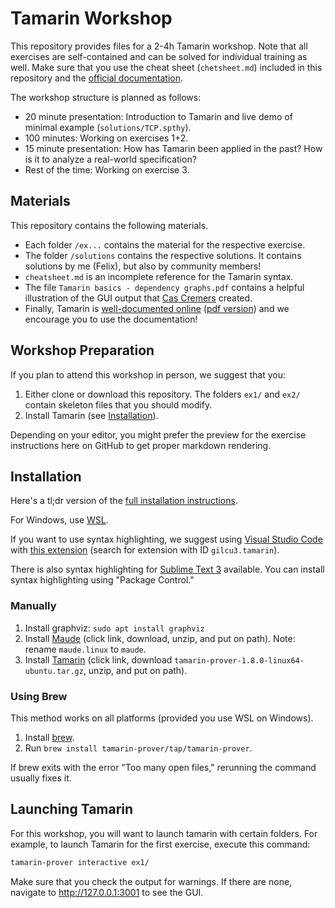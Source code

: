 # Tamarin Workshop

This repository provides files for a 2-4h Tamarin workshop.
Note that all exercises are self-contained and can be solved for individual training as well.
Make sure that you use the cheat sheet (`chetsheet.md`) included in this repository and the [official documentation](https://tamarin-prover.github.io/manual/master/book/001_introduction.html).

The workshop structure is planned as follows:

- 20 minute presentation: Introduction to Tamarin and live demo of minimal example (`solutions/TCP.spthy`).
- 100 minutes: Working on exercises 1+2.
- 15 minute presentation: How has Tamarin been applied in the past?
How is it to analyze a real-world specification?
- Rest of the time: Working on exercise 3.

## Materials

This repository contains the following materials.

- Each folder `/ex...` contains the material for the respective exercise.
- The folder `/solutions` contains the respective solutions.
It contains solutions by me (Felix), but also by community members!
- `cheatsheet.md` is an incomplete reference for the Tamarin syntax.
- The file `Tamarin basics - dependency graphs.pdf` contains a helpful illustration of the GUI output that [Cas Cremers](https://cispa.de/en/people/cas.cremers) created.
- Finally, Tamarin is [well-documented online](https://tamarin-prover.github.io/manual/master/book/001_introduction.html) ([pdf version](https://tamarin-prover.github.io/manual/master/tex/tamarin-manual.pdf)) and we encourage you to use the documentation!

## Workshop Preparation

If you plan to attend this workshop in person, we suggest that you:

1. Either clone or download this repository. The folders `ex1/` and `ex2/` contain skeleton files that you should modify.
2. Install Tamarin (see [Installation](#installation)).

Depending on your editor, you might prefer the preview for the exercise instructions here on GitHub to get proper markdown rendering.

## Installation

Here's a tl;dr version of the [full installation instructions](https://tamarin-prover.github.io/manual/master/book/002_installation.html).

For Windows, use [WSL](https://learn.microsoft.com/windows/wsl/install).

If you want to use syntax highlighting, we suggest using [Visual Studio Code](https://code.visualstudio.com/) with [this extension](https://marketplace.visualstudio.com/items?itemName=gilcu3.tamarin) (search for extension with ID `gilcu3.tamarin`).

There is also syntax highlighting for [Sublime Text 3](https://github.com/tamarin-prover/editor-sublime) available.
You can install syntax highlighting using "Package Control."

### Manually

1. Install graphviz: `sudo apt install graphviz`
2. Install [Maude](https://github.com/SRI-CSL/Maude/releases/tag/Maude3.3.1) (click link, download, unzip, and put on path). Note: rename `maude.linux` to `maude`.
3. Install [Tamarin](https://github.com/tamarin-prover/tamarin-prover/releases/tag/1.8.0) (click link, download `tamarin-prover-1.8.0-linux64-ubuntu.tar.gz`, unzip, and put on path).

### Using Brew

This method works on all platforms (provided you use WSL on Windows).

1. Install [brew](https://brew.sh/).
2. Run `brew install tamarin-prover/tap/tamarin-prover`.

If brew exits with the error "Too many open files," rerunning the command usually fixes it.

## Launching Tamarin

For this workshop, you will want to launch tamarin with certain folders.
For example, to launch Tamarin for the first exercise, execute this command:

```sh
tamarin-prover interactive ex1/
```

Make sure that you check the output for warnings.
If there are none, navigate to http://127.0.0.1:3001 to see the GUI.
